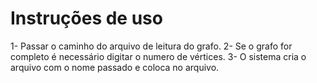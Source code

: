 # Instruções de uso

1- Passar o caminho do arquivo de leitura do grafo.
2- Se o grafo for completo é necessário digitar o numero de vértices.
3- O sistema cria o arquivo com o nome passado e coloca no arquivo.
